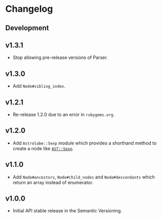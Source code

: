 # Changelog

## Development

## v1.3.1

* Stop allowing pre-release versions of Parser.

## v1.3.0

* Add `Node#sibling_index`.

## v1.2.1

* Re-release 1.2.0 due to an error in `rubygems.org`.

## v1.2.0

* Add `Astrolabe::Sexp` module which provides a shorthand method to create a node like [`AST::Sexp`](http://rubydoc.info/gems/ast/AST/Sexp).

## v1.1.0

* Add `Node#ancestors`, `Node#child_nodes` and `Node#descendants` which return an array instead of enumerator.

## v1.0.0

* Initial API stable release in the Semantic Versioning.

